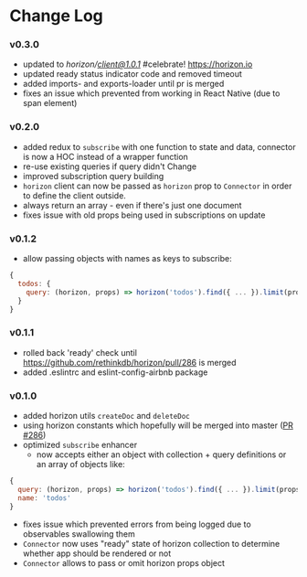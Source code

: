 # Change Log

### v0.3.0
- updated to *horizon/client@1.0.1* #celebrate! https://horizon.io
- updated ready status indicator code and removed timeout
- added imports- and exports-loader until pr is merged
- fixes an issue which prevented <Connector /> from working in React Native (due to span element)

### v0.2.0
- added redux to ```subscribe``` with one function to state and data, connector is now a HOC instead of a wrapper function
- re-use existing queries if query didn't Change
- improved subscription query building
- ```horizon``` client can now be passed as ```horizon``` prop to ```Connector``` in order to define the client outside.
- always return an array - even if there's just one document
- fixes issue with old props being used in subscriptions on update

### v0.1.2
- allow passing objects with names as keys to subscribe:
```JavaScript
{
  todos: {
    query: (horizon, props) => horizon('todos').find({ ... }).limit(props.limit)
  }
}
```

### v0.1.1
- rolled back 'ready' check until https://github.com/rethinkdb/horizon/pull/286 is merged
- added .eslintrc and eslint-config-airbnb package

### v0.1.0
- added horizon utils ```createDoc``` and ```deleteDoc```
- using horizon constants which hopefully will be merged into master ([PR #286](https://github.com/rethinkdb/horizon/pull/286))
- optimized ```subscribe``` enhancer
  - now accepts either an object with collection + query definitions or an array of objects like:

```JavaScript
{
  query: (horizon, props) => horizon('todos').find({ ... }).limit(props.limit),
  name: 'todos'
}
```
- fixes issue which prevented errors from being logged due to observables swallowing them
- ```Connector``` now uses "ready" state of horizon collection to determine whether app should be rendered or not
- ```Connector``` allows to pass or omit horizon props object
